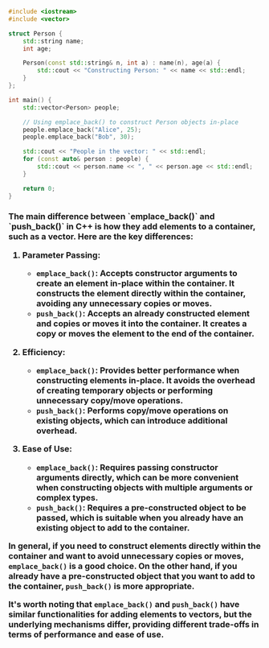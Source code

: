 ```cpp
#include <iostream>
#include <vector>

struct Person {
    std::string name;
    int age;

    Person(const std::string& n, int a) : name(n), age(a) {
        std::cout << "Constructing Person: " << name << std::endl;
    }
};

int main() {
    std::vector<Person> people;

    // Using emplace_back() to construct Person objects in-place
    people.emplace_back("Alice", 25);
    people.emplace_back("Bob", 30);

    std::cout << "People in the vector: " << std::endl;
    for (const auto& person : people) {
        std::cout << person.name << ", " << person.age << std::endl;
    }

    return 0;
}
```
<h3> The main difference between `emplace_back()` and `push_back()` in C++ is how they add elements to a container, such as a vector. Here are the key differences:

1. Parameter Passing: 
   - `emplace_back()`: Accepts constructor arguments to create an element in-place within the container. It constructs the element directly within the container, avoiding any unnecessary copies or moves.
   - `push_back()`: Accepts an already constructed element and copies or moves it into the container. It creates a copy or moves the element to the end of the container.

2. Efficiency:
   - `emplace_back()`: Provides better performance when constructing elements in-place. It avoids the overhead of creating temporary objects or performing unnecessary copy/move operations.
   - `push_back()`: Performs copy/move operations on existing objects, which can introduce additional overhead.

3. Ease of Use:
   - `emplace_back()`: Requires passing constructor arguments directly, which can be more convenient when constructing objects with multiple arguments or complex types.
   - `push_back()`: Requires a pre-constructed object to be passed, which is suitable when you already have an existing object to add to the container.

In general, if you need to construct elements directly within the container and want to avoid unnecessary copies or moves, `emplace_back()` is a good choice. On the other hand, if you already have a pre-constructed object that you want to add to the container, `push_back()` is more appropriate.

It's worth noting that `emplace_back()` and `push_back()` have similar functionalities for adding elements to vectors, but the underlying mechanisms differ, providing different trade-offs in terms of performance and ease of use.</h3>
